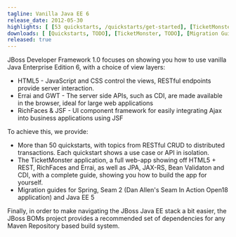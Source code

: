 ```yaml
---
tagline: Vanilla Java EE 6
release_date: 2012-05-30
highlights: [ [53 quickstarts, /quickstarts/get-started], [TicketMonster, /examples/ticket-monster], ['Seam 2, Spring and Java EE 5 Migration Guides', /migrations] ]
downloads: [ [Quickstarts, TODO], [TicketMonster, TODO], [Migration Guides, TODO] ]
released: true
---
```


JBoss Developer Framework 1.0 focuses on showing you how to use vanilla Java Enterprise Edition 6, with a choice of view layers:

* HTML5 - JavaScript and CSS control the views, RESTful endpoints provide server interaction.
* Errai and GWT - The server side APIs, such as CDI, are made available in the browser, ideal for large web applications
* RichFaces & JSF - UI component framework for easily integrating Ajax into business applications using JSF
  
To achieve this, we provide:

* More than 50 quickstarts, with topics from RESTful CRUD to distributed transactions. Each quickstart shows a use case or API in isolation.
* The TicketMonster application, a full web-app showing off HTML5 + REST, RichFaces and Errai, as well as JPA, JAX-RS, Bean Validaton and CDI, with a complete guide, showing you how to build the app for yourself.
* Migration guides for Spring, Seam 2 (Dan Allen's Seam In Action Open18 application) and Java EE 5

Finally, in order to make navigating the JBoss Java EE stack a bit easier, the JBoss BOMs project provides a recommended set of dependencies for any Maven Repository based build system.

